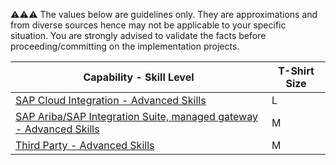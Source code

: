 :warning::warning::warning:  The values below are guidelines only. They are approximations and from diverse sources hence may not be applicable to your specific situation. You are strongly advised to validate the facts before proceeding/committing on the implementation projects.

Capability - Skill Level | T-Shirt Size
--- | ---
[SAP Cloud Integration - Advanced Skills](../Application_Skill_Level_Definition.md#cloud-integration---advanced-skills) | L
[SAP Ariba/SAP Integration Suite, managed gateway - Advanced Skills](..Application_Skill_Level_Definition.md#sap-aribasap-integration-suite-managed-gateway---advanced-skills) | M
[Third Party - Advanced Skills](../Application_Skill_Level_Definition.md#third-party---advanced-skills) | M

